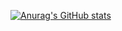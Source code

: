 [![Anurag's GitHub stats](https://github-readme-stats.vercel.app/api?username=CmdLari)](https://github.com/anuraghazra/github-readme-stats&show_icons=true)
